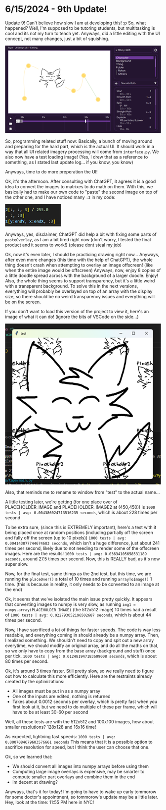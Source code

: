 # 6/15/2024 - 9th Update!

Update 9! Can't believe how slow I am at developing this! :p So, what happened? Well, I'm supposed to be tutoring students, but multitasking is cool and its not my turn to teach yet. Anyways, did a little editing with the UI concept, not many changes, just a bit of squishing. 

![small changes](</updatelogs/images/062024/06152024 - 1.png>)

So, programming related stuff now: Basically, a bunch of moving around and preparing for the hard part, which is the actual UI. It should work in a way that all UI related imagery processing will come from `interface.py`. We also now have a test loading image! (Yes, I drew that as a reference to something, as I stated last update log... if you know, you know)

Anyways, time to do more preperation the UI!

Ok, it's the afternoon. After consulting with ChatGPT, it agrees it is a good idea to convert the images to matrixes to do math on them. With this, we basically had to make our own code to "paste" the second image on top of the other one, and I have noticed many `:3` in my code:

![:3](</updatelogs/images/062024/06152024 - 2.png>)

Anyways, yes, disclaimer, ChatGPT did help a bit with fixing some parts of `pasteOverlay`, as I am a bit tired right now (don't worry, I tested the final product and it seems to work!) (please dont steal my job) 

Ok, now it's even later, I should be practicing drawing right now... Anyways, after even more changes (this time with the help of ChatGPT), the whole thing doesn't crash when attempting to overlay an image offscreen! (like when the entire image would be offscreen) Anyways, now, enjoy 8 copies of a little doodle spread across with the background of a larger doodle. Enjoy! Also, the whole thing seems to support transparency, but it's a little weird with a transparent background. To solve this in the next versions, everything will probably be overlayed on top of an array with the display size, so there should be no weird transparency issues and everything will be on the screen.

If you don't want to load this version of the project to view it, here's an image of what it can do! (ignore the bits of VSCode on the side...)

![silly image](</updatelogs/images/062024/06152024 - 3.png>)

Also, that reminds me to rename to window from "test" to the actual name...

A little testing later, we're getting (for one place over of PLACEHOLDER_IMAGE and PLACEHOLDER_IMAGE2 at (450,450)) is `1000 tests | avg: 0.004386024713516235 seconds`, which is about 228 times per second

To be extra sure, (since this is EXTREMELY important), here's a test with it being placed once at random positions (including partially off the screen and fully off the screen (up to 10 pixels)) `1000 tests | avg: 0.004143877744674683 seconds`, which isn't a huge difference, just about 241 times per second, likely due to not needing to render some of the offscreen images. Here are the results! `1000 tests | avg: 0.03634105658531189 seconds`, around 27.5 times per second. Now, this is REALLY bad, as it's now super slow. 

Now, for the final test, same things as the 2nd test, but this time, we are running the `placeOver()` a total of 10 times and running `arrayToImage()` 1 time. (this is because in reality, it only needs to be converted to an image at the end)

Ok, it seems that we've isolated the main issue pretty quickly. It appears that converting images to numpy is very slow, as running `img1 = numpy.array(PLACEHOLDER_IMAGE)` (the 512x512 image) 10 times had a result of `1000 tests | avg: 0.022793052196502687 seconds`, which is about 44 times per second.

Now, I have sacrificed a lot of things for faster speeds. The code is way less readable, and everything coming in should already be a numpy array. Then, I realized something. We shouldn't need to copy and spit out a new array everytime, we should modify an original array, and do all the maths on that, so we only have to copy from the base array (background and stuff) once per tick. `1000 tests | avg: 0.012481947183609008 seconds`, which is about 80 times per second.

Ok, it's around 3 times faster. Still pretty slow, so we really need to figure out how to calculate this more efficiently. Here are the restraints already created by the optimizations:
- All images must be put in as a numpy array
- One of the inputs are edited, nothing is returned
- Takes about 0.0012 seconds per overlay, which is pretty fast when you first look at it, but we need to do multiple of these per frame, which will have to be at least 30-60 per second

Well, all these tests are with the 512x512 and 100x100 images, how about smaller resolutions? 128x128 and 16x16 time!

As expected, lightning fast speeds: `1000 tests | avg: 0.0007084679603576661 seconds` This means that it is a possible option to sacrifice resolution for speed, but I think the user can choose that one.

Ok, so we learned that: 
- We should convert all images into numpy arrays before using them
- Computing large image overlays is expensive, may be smarter to compute smaller part overlays and combine them in the end
- im decent at drawing?

Anyways, that's it for today! I'm going to have to wake up early tommorow for some doctor's appointment, so tommorow's update may be a little later. Hey, look at the time: 11:55 PM here in NYC!